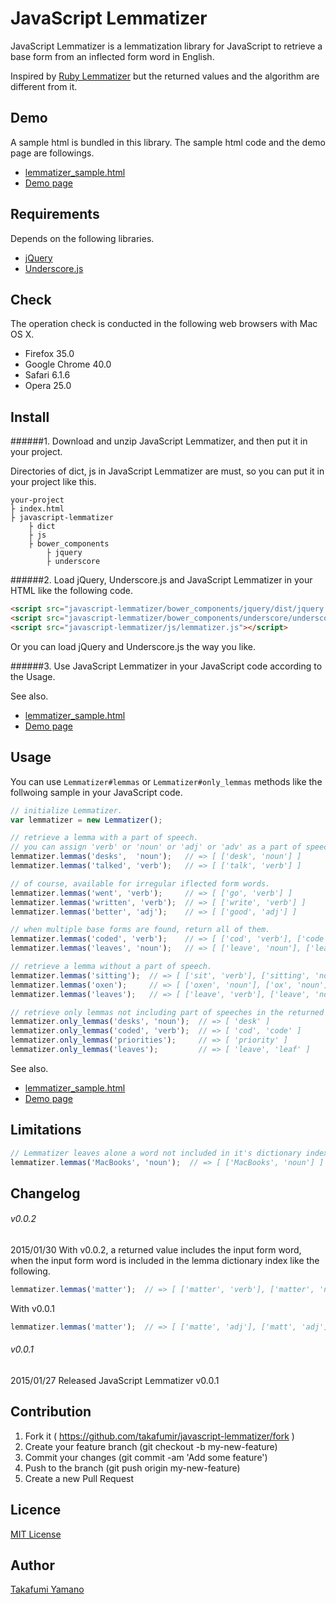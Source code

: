 JavaScript Lemmatizer
====

JavaScript Lemmatizer is a lemmatization library for JavaScript to retrieve a base form from an inflected form word in English. 

Inspired by [Ruby Lemmatizer](https://github.com/yohasebe/lemmatizer) but the returned values and the algorithm are different from it.

## Demo

A sample html is bundled in this library. The sample html code and the demo page are followings.

- [lemmatizer_sample.html](https://github.com/takafumir/javascript-lemmatizer/blob/master/html/lemmatizer_sample.html)
- [Demo page](http://takafumir.github.io/javascript-lemmatizer/html/lemmatizer_sample.html)

## Requirements

Depends on the following libraries.

- [jQuery](http://jquery.com/)
- [Underscore.js](http://underscorejs.org/)

## Check

The operation check is conducted in the following web browsers with Mac OS X.

- Firefox 35.0
- Google Chrome 40.0
- Safari 6.1.6
- Opera 25.0

## Install
######1. Download and unzip JavaScript Lemmatizer, and then put it in your project.

Directories of dict, js in JavaScript Lemmatizer are must, so you can put it in your project like this.

```
your-project
├ index.html
├ javascript-lemmatizer
    ├ dict
    ├ js
    ├ bower_components
        ├ jquery
        ├ underscore
```

######2. Load jQuery, Underscore.js and JavaScript Lemmatizer in your HTML like the following code.

```html
<script src="javascript-lemmatizer/bower_components/jquery/dist/jquery.js"></script>
<script src="javascript-lemmatizer/bower_components/underscore/underscore.js"></script>
<script src="javascript-lemmatizer/js/lemmatizer.js"></script>
```

Or you can load jQuery and Underscore.js the way you like.

######3. Use JavaScript Lemmatizer in your JavaScript code according to the Usage.

See also.
- [lemmatizer_sample.html](https://github.com/takafumir/javascript-lemmatizer/blob/master/html/lemmatizer_sample.html)
- [Demo page](http://takafumir.github.io/javascript-lemmatizer/html/lemmatizer_sample.html)

## Usage

You can use `Lemmatizer#lemmas` or `Lemmatizer#only_lemmas` methods like the follwoing sample in your JavaScript code.

```javascript
// initialize Lemmatizer.
var lemmatizer = new Lemmatizer();

// retrieve a lemma with a part of speech.
// you can assign 'verb' or 'noun' or 'adj' or 'adv' as a part of speech.
lemmatizer.lemmas('desks',  'noun');   // => [ ['desk', 'noun'] ]
lemmatizer.lemmas('talked', 'verb');   // => [ ['talk', 'verb'] ]

// of course, available for irregular iflected form words.
lemmatizer.lemmas('went', 'verb');     // => [ ['go', 'verb'] ]
lemmatizer.lemmas('written', 'verb');  // => [ ['write', 'verb'] ]
lemmatizer.lemmas('better', 'adj');    // => [ ['good', 'adj'] ]

// when multiple base forms are found, return all of them.
lemmatizer.lemmas('coded', 'verb');    // => [ ['cod', 'verb'], ['code', 'verb'] ]
lemmatizer.lemmas('leaves', 'noun');   // => [ ['leave', 'noun'], ['leaf', 'noun'] ]

// retrieve a lemma without a part of speech.
lemmatizer.lemmas('sitting');  // => [ ['sit', 'verb'], ['sitting', 'noun'], ['sitting', 'adj'] ]
lemmatizer.lemmas('oxen');     // => [ ['oxen', 'noun'], ['ox', 'noun'] ]
lemmatizer.lemmas('leaves');   // => [ ['leave', 'verb'], ['leave', 'noun'], ['leaf', 'noun'] ]

// retrieve only lemmas not including part of speeches in the returned value.
lemmatizer.only_lemmas('desks', 'noun');  // => [ 'desk' ]
lemmatizer.only_lemmas('coded', 'verb');  // => [ 'cod', 'code' ]
lemmatizer.only_lemmas('priorities');     // => [ 'priority' ]
lemmatizer.only_lemmas('leaves');         // => [ 'leave', 'leaf' ]
```

See also.
- [lemmatizer_sample.html](https://github.com/takafumir/javascript-lemmatizer/blob/master/html/lemmatizer_sample.html)
- [Demo page](http://takafumir.github.io/javascript-lemmatizer/html/lemmatizer_sample.html)

## Limitations
```javascript
// Lemmatizer leaves alone a word not included in it's dictionary index.
lemmatizer.lemmas('MacBooks', 'noun');  // => [ ['MacBooks', 'noun'] ]
```

## Changelog

###### v0.0.2
2015/01/30
With v0.0.2, a returned value includes the input form word, when the input form word is included in the lemma dictionary index like the following.
```javascript
lemmatizer.lemmas('matter');  // => [ ['matter', 'verb'], ['matter', 'noun'], ['matte', 'adj'], ['matt', 'adj'], ['mat', 'adj'] ]
```

With v0.0.1
```javascript
lemmatizer.lemmas('matter');  // => [ ['matte', 'adj'], ['matt', 'adj'], ['mat', 'adj'] ]
```

###### v0.0.1
2015/01/27
Released JavaScript Lemmatizer v0.0.1

## Contribution

1. Fork it ( https://github.com/takafumir/javascript-lemmatizer/fork )
1. Create your feature branch (git checkout -b my-new-feature)
1. Commit your changes (git commit -am 'Add some feature')
1. Push to the branch (git push origin my-new-feature)
1. Create a new Pull Request

## Licence

[MIT License](https://github.com/takafumir/javascript-lemmatizer/blob/master/LICENSE)

## Author

[Takafumi Yamano](https://github.com/takafumir)
